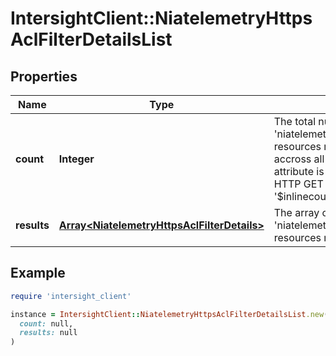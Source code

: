 # IntersightClient::NiatelemetryHttpsAclFilterDetailsList

## Properties

| Name | Type | Description | Notes |
| ---- | ---- | ----------- | ----- |
| **count** | **Integer** | The total number of &#39;niatelemetry.HttpsAclFilterDetails&#39; resources matching the request, accross all pages. The &#39;Count&#39; attribute is included when the HTTP GET request includes the &#39;$inlinecount&#39; parameter. | [optional] |
| **results** | [**Array&lt;NiatelemetryHttpsAclFilterDetails&gt;**](NiatelemetryHttpsAclFilterDetails.md) | The array of &#39;niatelemetry.HttpsAclFilterDetails&#39; resources matching the request. | [optional] |

## Example

```ruby
require 'intersight_client'

instance = IntersightClient::NiatelemetryHttpsAclFilterDetailsList.new(
  count: null,
  results: null
)
```

